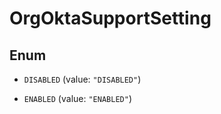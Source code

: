 

# OrgOktaSupportSetting

## Enum


* `DISABLED` (value: `"DISABLED"`)

* `ENABLED` (value: `"ENABLED"`)



